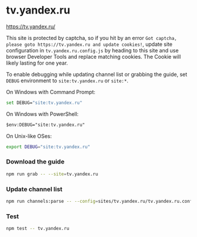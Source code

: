 # tv.yandex.ru

https://tv.yandex.ru/

This site is protected by captcha, so if you hit by an error `Got captcha, please goto https://tv.yandex.ru and update cookies!`,
update site configuration in `tv.yandex.ru.config.js` by heading to this site and use browser
Developer Tools and replace matching cookies. The Cookie will likely lasting for one year.

To enable debugging while updating channel list or grabbing the guide, set `DEBUG` environment
to `site:tv.yandex.ru` or `site:*`.

On Windows with Command Prompt:

```sh
set DEBUG="site:tv.yandex.ru"
```

On Windows with PowerShell:

```ps
$env:DEBUG="site:tv.yandex.ru"
```

On Unix-like OSes:

```sh
export DEBUG="site:tv.yandex.ru"
```

### Download the guide

```sh
npm run grab -- --site=tv.yandex.ru
```

### Update channel list

```sh
npm run channels:parse -- --config=sites/tv.yandex.ru/tv.yandex.ru.config.js --output=sites/tv.yandex.ru/tv.yandex.ru.channels.xml
```

### Test

```sh
npm test -- tv.yandex.ru
```
